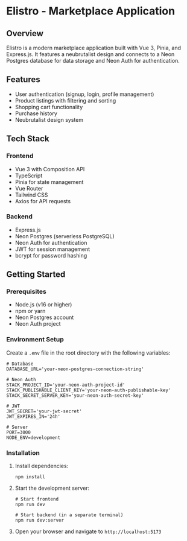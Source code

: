 # Elistro - Marketplace Application

## Overview
Elistro is a modern marketplace application built with Vue 3, Pinia, and Express.js. It features a neubrutalist design and connects to a Neon Postgres database for data storage and Neon Auth for authentication.

## Features
- User authentication (signup, login, profile management)
- Product listings with filtering and sorting
- Shopping cart functionality
- Purchase history
- Neubrutalist design system

## Tech Stack

### Frontend
- Vue 3 with Composition API
- TypeScript
- Pinia for state management
- Vue Router
- Tailwind CSS
- Axios for API requests

### Backend
- Express.js
- Neon Postgres (serverless PostgreSQL)
- Neon Auth for authentication
- JWT for session management
- bcrypt for password hashing

## Getting Started

### Prerequisites
- Node.js (v16 or higher)
- npm or yarn
- Neon Postgres account
- Neon Auth project

### Environment Setup
Create a `.env` file in the root directory with the following variables:

```
# Database
DATABASE_URL='your-neon-postgres-connection-string'

# Neon Auth
STACK_PROJECT_ID='your-neon-auth-project-id'
STACK_PUBLISHABLE_CLIENT_KEY='your-neon-auth-publishable-key'
STACK_SECRET_SERVER_KEY='your-neon-auth-secret-key'

# JWT
JWT_SECRET='your-jwt-secret'
JWT_EXPIRES_IN='24h'

# Server
PORT=3000
NODE_ENV=development
```

### Installation

1. Install dependencies:
   ```
   npm install
   ```

2. Start the development server:
   ```
   # Start frontend
   npm run dev
   
   # Start backend (in a separate terminal)
   npm run dev:server
   ```

3. Open your browser and navigate to `http://localhost:5173`
